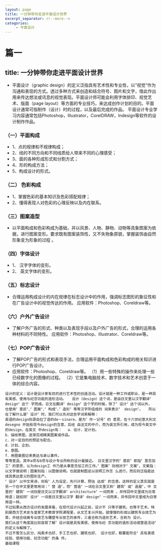 ```yaml
---
layout: page
title: 一分钟带你走进平面设计世界
excerpt_separator: <!--more-->
categories:
     - 平面设计
---
```


# 篇一
## title: 一分钟带你走进平面设计世界
* 平面设计（graphic design）的定义泛指具有艺术性和专业性，以“视觉”作为沟通和表现的方式。透过多种方式来创造和结合符号、图片和文字，借此作出用来传达想法或讯息的视觉表现。平面设计师可能会利用字体排印、视觉艺术、版面（page layout）等方面的专业技巧，来达成创作计划的目的。平面设计通常可指制作（设计）时的过程，以及最后完成的作品。 平面设计专业学习内容通常包括Photoshop，Illustrator，CorelDRAW，Indesign等软件的设计制作作品。

<!--more-->


### （一）平面构成
- 1、点的规律和不规律构成；
- 2、线的不同方向和不同线质给人带来不同的心理感受；
- 3、面的各种形成形式和分割方式；
- 4、形的构成方法；
- 5、构成设计的形式。
### （二） 色彩构成
- 1、掌握色彩的基本知识及色彩搭配规律；
- 2、懂得表现人对色彩的心理反映以及内在联系。
### （三）图案造型
- 以平面构成和色彩构成为基础，并以风景、人物、静物、动物等具象图案为依据，进行图案变形。要求既有图案装饰性，又不失物象原貌，掌握装饰由自然形象变为形象的过程 。
### （四）字体设计
- 1、 汉字字体的变形。
- 2、 英文字体的变形。
### （五）标志设计
- 合理运用构成设计的内在规律在标志设计中的作用，强调标志图形的象征性和在广告设计中的视觉传达的作用。
应用软件：Photoshop、Coreldraw等。
### （六）户外广告设计
- 了解户外广告的形式、种类以及表现手段以及户外广告的形式，合理的运用各种材料的不同特性。
应用软件：Photoshop、Illustrator、Coreldraw等。
### （七）POP广告设计
- 了解POP广告的形式和表现手法，合理运用平面构成和色彩构成的相关知识进行POP广告设计。
- 应用软件：Photoshop、Coreldraw等。
（1）用一些特殊的操作来处理一些已经数字化的图像的过程。
（2）它是集电脑技术、数字技术和艺术创意于一体的综合内容。

```
设计的定义：设计是设计家有目的进行艺术性的创造活动。设计就是一种工作或职业，是一种具有美感、使用与纪念功能的造形活动。 　设计（design）这个词，是由日文里以汉字翻译〞design〞这个 字而成。日文在翻译〞design〞这个字的时候，除了〞设计〞这个词以外， 也曾用〞意匠〞、〞图案〞、〞构成〞、〞造形〞等等汉字所组成的 词来表示〞 design〞。 　所以在了解什么是〞设计〞时，我们可以先对这些字词来解释：
英语的design则源自拉丁语的de－sinare，是为〞作－记号〞的 意思，在十六世纪意大利文desegno 开始有现今design的含意，后经 由法文的中介，而为英文所引用，成为现今英文中的design，在英文 中design有： 　a．设计，定计划。
b．描绘草图，逐渐完成精美图案或作品。
c．对一定目的的预定与配合。
d．计划、企划。
e．意图。
f．用图章图记来表达与承认事件。
等等意涵，其中a项与b项与设计专业所称的设计最接近。 日文里汉字的〞意匠〞即指〞意念加工〞的意思，认为design工 作乃是从事意念加工的工作。〞图案〞则相对于〞文案〞，文案指： 以文字做说明；图案则指：以图做说明。也就是制图足以说明工作怎 么进行，而后则泛指能达成具表达意义的图形生产。
〞设计〞以中文来讲，则有〞人为设定，先行计算，预估 达成〞的含意。这样的定义其实就是另一个在中文里更常用词：〞营 造〞，而〞营造〞一词在日文里又称〞建筑〞或〞造屋〞，中 文里的〞建筑〞一词则是日文以汉字翻译〞architecture〞一词而来 ，并传回中文里成为日常用语；就如同〞设计〞一词是日文里以汉字 翻译〞design〞一词而来，并传回中文里成为日常用语一样。
不过如果从西方设计的发展来看，在现代设计兴起之前，设计不 只等于建筑，也等于艺术。特别是西方艺术史与皇家艺术教育学院课程里，从文艺复兴开始，就慢慢的形成以建筑专业技艺为首，并结合绘画专业技艺与雕塑专业技艺的承传，三者合称为造形艺术，合称为 设计。
我们从这个角度就比较容易了解〞设计就是具有美感、使用与纪 念功能的造形活动或营造活动〞的定义与解释了。
不过不管怎么区分，纯美术也好、手工艺也好、建筑也好、 设计也好，都要能符合〞具有美感经验、使用功能、纪念功能〞的条 件。
基础课程
```
